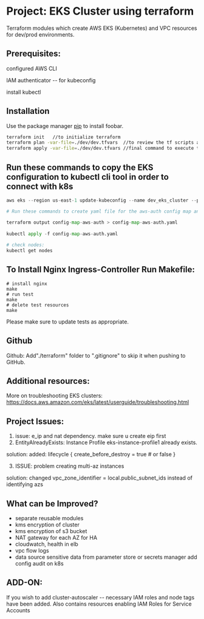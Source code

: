 # Project: EKS Cluster using terraform

Terraform modules which create AWS EKS (Kubernetes) and VPC resources for dev/prod environments.

## Prerequisites:
configured AWS CLI

IAM authenticator -- for kubeconfig

install kubectl

## Installation

Use the package manager [pip](https://pip.pypa.io/en/stable/) to install foobar.

```bash
terraform init   //to initialize terraform 
terraform plan -var-file=./dev/dev.tfvars  //to review the tf scripts and to make the plan by terraform
terraform apply -var-file=./dev/dev.tfvars //final command to execute the provision of infrastructure


```


## Run these commands to copy the EKS configuration to kubectl cli tool in order to connect with k8s

```python
aws eks --region us-east-1 update-kubeconfig --name dev_eks_cluster --profile YOUR_PROFILE

# Run these commands to create yaml file for the aws-auth config map and deploy it:

terraform output config-map-aws-auth > config-map-aws-auth.yaml
  
kubectl apply -f config-map-aws-auth.yaml 
 
# check nodes:
kubectl get nodes
```

## To Install Nginx Ingress-Controller Run Makefile:
```
# install nginx
make
# run test
make
# delete test resources
make
```

Please make sure to update tests as appropriate.

## Github
Github:
Add"./terraform" folder to ".gitignore" to skip it when pushing to GitHub.

## Additional resources:
More on troubleshooting EKS clusters:
https://docs.aws.amazon.com/eks/latest/userguide/troubleshooting.html

## Project Issues:
1. issue: e_ip and nat dependency. make sure u create eip first
2. EntityAlreadyExists: Instance Profile eks-instance-profile1 already exists. 

solution:
added:
lifecycle {
    create_before_destroy = true # or false
  }

3. ISSUE:
problem creating multi-az instances

solution: changed vpc_zone_identifier = local.public_subnet_ids instead of identifying azs

## What can be Improved?
- separate reusable modules
- kms encryption of cluster
- kms encryption of s3 bucket
- NAT gateway for each AZ for HA
- cloudwatch, health in elb
- vpc flow logs
- data source sensitive data from parameter store or secrets manager
add config audit on k8s

## ADD-ON:
If you wish to add cluster-autoscaler -- necessary IAM roles and node tags have been added.
Also contains resources enabling IAM Roles for Service Accounts